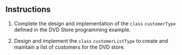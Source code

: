 ## Instructions ##
1. Complete the design and implementation of the `class` `customerType` defined in the DVD Store programming example.

2. Design and implement the `class` `customerListType` to create and maintain a list of customers for the DVD store.